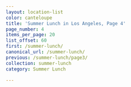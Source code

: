 ```yaml
---
layout: location-list
color: canteloupe
title: 'Summer Lunch in Los Angeles, Page 4'
page_number: 4
items_per_page: 20
list_offset: 60
first: /summer-lunch/
canonical_url: /summer-lunch/
previous: /summer-lunch/page3/
collection: summer-lunch
category: Summer Lunch

---
```

